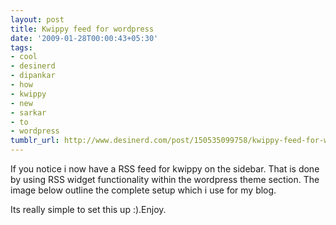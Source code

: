 ```yaml
---
layout: post
title: Kwippy feed for wordpress
date: '2009-01-28T00:00:43+05:30'
tags:
- cool
- desinerd
- dipankar
- how
- kwippy
- new
- sarkar
- to
- wordpress
tumblr_url: http://www.desinerd.com/post/150535099758/kwippy-feed-for-wordpress
---
```

If you notice i now have a RSS feed for kwippy on the sidebar. That is done by using RSS widget functionality within the wordpress theme section. The image below outline the complete setup which i use for my blog.

Its really simple to set this up :).Enjoy.

